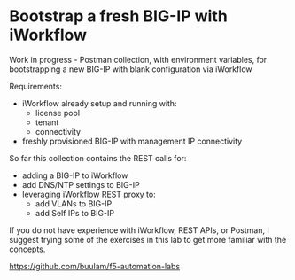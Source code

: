 Bootstrap a fresh BIG-IP with iWorkflow
=======================================

Work in progress - Postman collection, with environment variables, for bootstrapping a new BIG-IP with blank configuration via iWorkflow

Requirements:
- iWorkflow already setup and running with:
  - license pool
  - tenant
  - connectivity
- freshly provisioned BIG-IP with management IP connectivity

So far this collection contains the REST calls for:
- adding a BIG-IP to iWorkflow
- add DNS/NTP settings to BIG-IP
- leveraging iWorkflow REST proxy to:
  - add VLANs to BIG-IP
  - add Self IPs to BIG-IP

If you do not have experience with iWorkflow, REST APIs, or Postman, I suggest trying some of the exercises in this lab to get more familiar with the concepts.

https://github.com/buulam/f5-automation-labs
